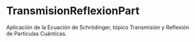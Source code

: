 # TransmisionReflexionPart
Aplicación de la Ecuación de Schrödinger, tópico Transmisión y Reflexión de Partículas Cuánticas.
